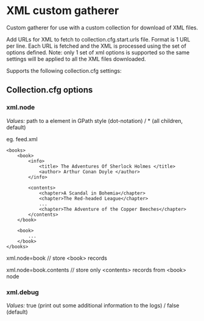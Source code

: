 # XML custom gatherer

Custom gatherer for use with a custom collection for download of XML files.

Add URLs for XML to fetch to collection.cfg.start.urls file. Format is 1 URL per line. Each URL is fetched and the XML is processed using the set of options defined. Note: only 1 set of xml options is supported so the same settings will be applied to all the XML files downloaded.

Supports the following collection.cfg settings:

## Collection.cfg options

### xml.node

*Values:* path to a element in GPath style (dot-notation) / * (all children, default)

eg. 
feed.xml
```
<books>
	<book>
		<info>
			<title> The Adventures Of Sherlock Holmes </title>
			<author> Arthur Conan Doyle </author>
		</info>

		<contents>
			<chapter>A Scandal in Bohemia</chapter>
			<chapter>The Red-headed League</chapter>
			...
			<chapter>The Adventure of the Copper Beeches</chapter>
		</contents>
	</book>

	<book>
		...
	</book>
</books>
```

xml.node=book // store \<book\> records

xml.node=book.contents // store only \<contents\> records from \<book\> node

### xml.debug

*Values:* true (print out some additional information to the logs) / false (default)
